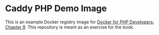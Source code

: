 # Caddy PHP Demo Image

This is an example Docker registry image for [Docker for PHP Developers: Chapter 9](https://leanpub.com/docker-for-php-developers). This repository is meant as an exercise for the book.
